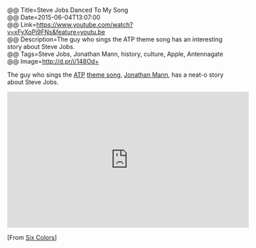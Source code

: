 @@ Title=Steve Jobs Danced To My Song  
@@ Date=2015-06-04T13:07:00  
@@ Link=https://www.youtube.com/watch?v=xFyXoPi9FNs&feature=youtu.be  
@@ Description=The guy who sings the ATP theme song has an interesting story about Steve Jobs.  
@@ Tags=Steve Jobs, Jonathan Mann, history, culture, Apple, Antennagate  
@@ Image=http://d.pr/i/148Od+  

The guy who sings the [ATP][atp] [theme song][youtube], [Jonathan Mann][jonathanmann], has a neat-o story about Steve Jobs.

<iframe width="560" height="315" src="https://www.youtube.com/embed/xFyXoPi9FNs" frameborder="0" allowfullscreen></iframe>

[From [Six Colors][sixcolors]]

[atp]: http://atp.fm
[jonathanmann]: http://jonathanmann.net
[sixcolors]: http://sixcolors.com/link/2015/06/steve-jobs-danced-to-my-song/
[youtube]: https://www.youtube.com/watch?v=iCXItGrjqrw
